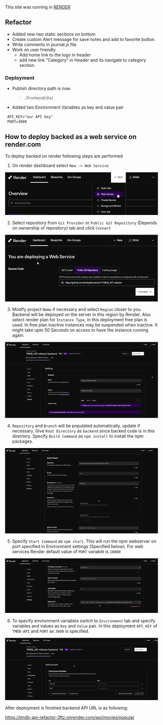 This site was running in [RENDER](https://tmdb-api-refactor.onrender.com/)

## Refactor

- Added new two static sections on bottom
- Create custom Alert message for save notes and add to favorite button.
- Write comments in journal.js file
- Work on user friendly
  - Add home link to the logo in header
  - add new link "Category" in Header and its navigate to category section.

### Deployment

- Publish directory path is now
  > ./frontend/dist
- Added two Environment Variables as key and value pair

```
 API_KEY="our API key"
 PORT=3000
```

## How to deploy backed as a web service on render.com

To deploy backed on render following steps are performed

1. On render dashboard select `New -> Web Service`

![render-select-web-service](doc/images/render-select-web-service.png)

2. Select repository from `Git Provider` or `Public Git Repository` (Depends on ownership of repository) tab and click `Connect`

![render-select-repository](doc/images/render-select-repository.png)

3. Modify project `Name` if necessary and select `Region` closer to you. Backend will be deployed on the server in this region by Render. Also select render plan for `Instance Type`, in this deployment free plan is used. In free plan inactive instances may be suspended when inactive. It might take upto 50 Seconds on access to have the instance running again.

![render-general-settings](doc/images/render-general-settings.png)

4. `Repository` and `Branch` will be populated automatically, update if necessary. Give `Root Directory` as `backend` since backed code is in this directory. Specify `Build Command` as `npm install` to install the npm packages.

![render-build-and-deploy-settings-1](doc/images/render-build-and-deploy-settings-1.png)

5. Specify `Start Command` as `npm start`. This will run the npm webserver on port specified in Environment settings (Specified below). For web services Render default value of `PORT` variable is `10000`

![render-build-and-deploy-settings-2](doc/images/render-build-and-deploy-settings-2.png)

6. To specify environment variables switch to `Environment` tab and specify variables and values as `Key` and `Value` pair. In this deployment `API_KEY` of `TMDB-API` and `PORT` as `3000` is specified.

![render-environment-variables](doc/images/render-environment-variables.png)

After deployment is finished backend API URL is as following:

https://tmdb-api-refactor-3ftz.onrender.com/api/movies/popular
